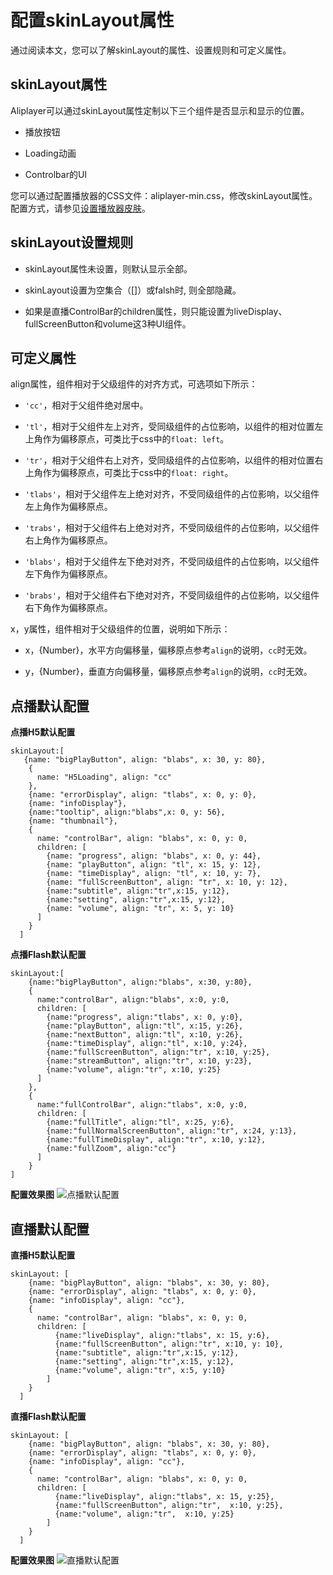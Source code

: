 配置skinLayout属性 
===================================

通过阅读本文，您可以了解skinLayout的属性、设置规则和可定义属性。

skinLayout属性 
---------------------------------

Aliplayer可以通过skinLayout属性定制以下三个组件是否显示和显示的位置。

* 播放按钮

  

* Loading动画

  

* Controlbar的UI

  




您可以通过配置播放器的CSS文件：aliplayer-min.css，修改skinLayout属性。配置方式，请参见[设置播放器皮肤]()。

skinLayout设置规则 
-----------------------------------

* skinLayout属性未设置，则默认显示全部。

  

* skinLayout设置为空集合（\[\]）或falsh时, 则全部隐藏。

  

* 如果是直播ControlBar的children属性，则只能设置为liveDisplay、fullScreenButton和volume这3种UI组件。

  




可定义属性 
--------------------------

align属性，组件相对于父级组件的对齐方式，可选项如下所示：

* `'cc'`，相对于父组件绝对居中。

  

* `'tl'`，相对于父组件左上对齐，受同级组件的占位影响，以组件的相对位置左上角作为偏移原点，可类比于css中的`float: left`。

  

* `'tr'`，相对于父组件右上对齐，受同级组件的占位影响，以组件的相对位置右上角作为偏移原点，可类比于css中的`float: right`。

  

* `'tlabs'`，相对于父组件左上绝对对齐，不受同级组件的占位影响，以父组件左上角作为偏移原点。

  

* `'trabs'`，相对于父组件右上绝对对齐，不受同级组件的占位影响，以父组件右上角作为偏移原点。

  

* `'blabs'`，相对于父组件左下绝对对齐，不受同级组件的占位影响，以父组件左下角作为偏移原点。

  

* `'brabs'`，相对于父组件右下绝对对齐，不受同级组件的占位影响，以父组件右下角作为偏移原点。

  




x，y属性，组件相对于父级组件的位置，说明如下所示：

* x，{Number}，水平方向偏移量，偏移原点参考`align`的说明，`cc`时无效。

  

* y，{Number}，垂直方向偏移量，偏移原点参考`align`的说明，`cc`时无效。

  




点播默认配置 
---------------------------

**点播H5默认配置** 

    skinLayout:[
       {name: "bigPlayButton", align: "blabs", x: 30, y: 80},
        {
          name: "H5Loading", align: "cc"
        },
        {name: "errorDisplay", align: "tlabs", x: 0, y: 0},
        {name: "infoDisplay"},
        {name:"tooltip", align:"blabs",x: 0, y: 56},
        {name: "thumbnail"},
        {
          name: "controlBar", align: "blabs", x: 0, y: 0,
          children: [
            {name: "progress", align: "blabs", x: 0, y: 44},
            {name: "playButton", align: "tl", x: 15, y: 12},
            {name: "timeDisplay", align: "tl", x: 10, y: 7},
            {name: "fullScreenButton", align: "tr", x: 10, y: 12},
            {name:"subtitle", align:"tr",x:15, y:12},
            {name:"setting", align:"tr",x:15, y:12},
            {name: "volume", align: "tr", x: 5, y: 10}
          ]
        }
      ]



**点播Flash默认配置** 

    skinLayout:[
        {name:"bigPlayButton", align:"blabs", x:30, y:80},
        {
          name:"controlBar", align:"blabs", x:0, y:0,
          children: [
            {name:"progress", align:"tlabs", x: 0, y:0},
            {name:"playButton", align:"tl", x:15, y:26},
            {name:"nextButton", align:"tl", x:10, y:26},
            {name:"timeDisplay", align:"tl", x:10, y:24},
            {name:"fullScreenButton", align:"tr", x:10, y:25},
            {name:"streamButton", align:"tr", x:10, y:23},
            {name:"volume", align:"tr", x:10, y:25}
          ]
        },
        {
          name:"fullControlBar", align:"tlabs", x:0, y:0,
          children: [
            {name:"fullTitle", align:"tl", x:25, y:6},
            {name:"fullNormalScreenButton", align:"tr", x:24, y:13},
            {name:"fullTimeDisplay", align:"tr", x:10, y:12},
            {name:"fullZoom", align:"cc"}
          ]
        }
    ]



**配置效果图** ![点播默认配置](https://static-aliyun-doc.oss-accelerate.aliyuncs.com/assets/img/zh-CN/5496869161/p270003.png)

直播默认配置 
---------------------------

**直播H5默认配置** 

    skinLayout: [
        {name: "bigPlayButton", align: "blabs", x: 30, y: 80},
        {name: "errorDisplay", align: "tlabs", x: 0, y: 0},
        {name: "infoDisplay", align: "cc"},
        {
          name: "controlBar", align: "blabs", x: 0, y: 0,
          children: [
              {name:"liveDisplay", align:"tlabs", x: 15, y:6},
              {name:"fullScreenButton", align:"tr", x:10, y: 10},
              {name:"subtitle", align:"tr",x:15, y:12},
              {name:"setting", align:"tr",x:15, y:12},
              {name:"volume", align:"tr", x:5, y:10}
            ]
        }
      ]



**直播Flash默认配置** 

    skinLayout: [
        {name: "bigPlayButton", align: "blabs", x: 30, y: 80},
        {name: "errorDisplay", align: "tlabs", x: 0, y: 0},
        {name: "infoDisplay", align: "cc"},
        {
          name: "controlBar", align: "blabs", x: 0, y: 0,
          children: [
              {name:"liveDisplay", align:"tlabs", x: 15, y:25},
              {name:"fullScreenButton", align:"tr",  x:10, y:25},
              {name:"volume", align:"tr",  x:10, y:25}
            ]
        }
      ]



**配置效果图** ![直播默认配置](https://static-aliyun-doc.oss-accelerate.aliyuncs.com/assets/img/zh-CN/5496869161/p270004.png)
